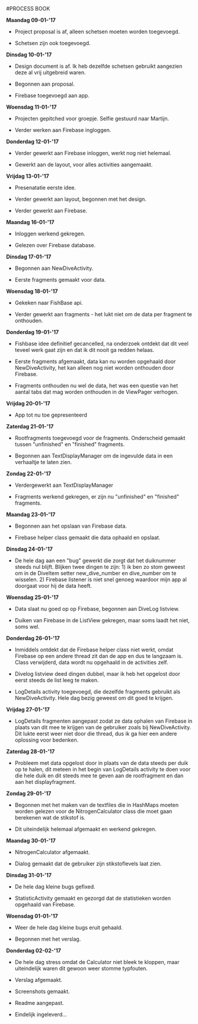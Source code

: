 #PROCESS BOOK

**Maandag 09-01-'17**

* Project proposal is af, alleen schetsen moeten worden toegevoegd.

* Schetsen zijn ook toegevoegd.

**Dinsdag 10-01-'17**

* Design document is af. Ik heb dezelfde schetsen gebruikt aangezien deze al vrij uitgebreid waren.

* Begonnen aan proposal.

* Firebase toegevoegd aan app.

**Woensdag 11-01-'17**

* Projecten gepitched voor groepje. Selfie gestuurd naar Martijn.

* Verder werken aan Firebase ingloggen.

**Donderdag 12-01-'17**

* Verder gewerkt aan Firebase inloggen, werkt nog niet helemaal.

* Gewerkt aan de layout, voor alles activities aangemaakt.

**Vrijdag 13-01-'17**

* Presenatatie eerste idee.

* Verder gewerkt aan layout, begonnen met het design.

* Verder gewerkt aan Firebase.

**Maandag 16-01-'17**

* Inloggen werkend gekregen.

* Gelezen over Firebase database.

**Dinsdag 17-01-'17**

* Begonnen aan NewDiveActivity.

* Eerste fragments gemaakt voor data.

**Woensdag 18-01-'17**

* Gekeken naar FishBase api.

* Verder gewerkt aan fragments - het lukt niet om de data per fragment te onthouden.

**Donderdag 19-01-'17**

* Fishbase idee definitief gecancelled, na onderzoek ontdekt dat dit veel teveel werk gaat zijn en dat ik dit nooit ga redden helaas.

* Eerste fragments afgemaakt, data kan nu worden opgehaald door NewDiveActivity, het kan alleen nog niet worden onthouden door Firebase.

* Fragments onthouden nu wel de data, het was een questie van het aantal tabs dat mag worden onthouden in de ViewPager verhogen.

**Vrijdag 20-01-'17**

* App tot nu toe gepresenteerd

**Zaterdag 21-01-'17**

* Rootfragments toegevoegd voor de fragments. Onderscheid gemaakt tussen "unfinished" en "finished" fragments.

* Begonnen aan TextDisplayManager om de ingevulde data in een verhaaltje te laten zien.

**Zondag 22-01-'17**

* Verdergewerkt aan TextDisplayManager

* Fragments werkend gekregen, er zijn nu "unfinished" en "finished" fragments.

**Maandag 23-01-'17**

* Begonnen aan het opslaan van Firebase data.

* Firebase helper class gemaakt die data ophaald en opslaat.

**Dinsdag 24-01-'17**

* De hele dag aan een "bug" gewerkt die zorgt dat het duiknummer steeds nul blijft. Blijken twee dingen te zijn: 1) ik ben zo stom geweest om in de DiveItem setter new_dive_number en dive_number om te wisselen. 2) Firebase listener is niet snel genoeg waardoor mijn app al doorgaat voor hij de data heeft.

**Woensdag 25-01-'17**

* Data slaat nu goed op op Firebase, begonnen aan DiveLog listview.

* Duiken van Firebase in de ListView gekregen, maar soms laadt het niet, soms wel.

**Donderdag 26-01-'17**

* Inmiddels ontdekt dat de Firebase helper class niet werkt, omdat Firebase op een andere thread zit dan de app en dus te langzaam is. Class verwijderd, data wordt nu opgehaald in de activities zelf.

* Divelog listview deed dingen dubbel, maar ik heb het opgelost door eerst steeds de list leeg te maken.

* LogDetails activity toegevoegd, die dezelfde fragments gebruikt als NewDiveActivity. Hele dag bezig geweest om dit goed te krijgen.

**Vrijdag 27-01-'17**

* LogDetails fragmenten aangepast zodat ze data ophalen van Firebase in plaats van dit mee te krijgen van de gebruiker zoals bij NewDiveActivity. Dit lukte eerst weer niet door die thread, dus ik ga hier een andere oplossing voor bedenken.

**Zaterdag 28-01-'17**

* Probleem met data opgelost door in plaats van de data steeds per duik op te halen, dit meteen in het begin van LogDetails activity te doen voor die hele duik en dit steeds mee te geven aan de rootfragment en dan aan het displayfragment.

**Zondag 29-01-'17**

* Begonnen met het maken van de textfiles die in HashMaps moeten worden gelezen voor de NitrogenCalculator class die moet gaan berekenen wat de stikstof is.

* Dit uiteindelijk helemaal afgemaakt en werkend gekregen.

**Maandag 30-01-'17**

* NitrogenCalculator afgemaakt.

* Dialog gemaakt dat de gebruiker zijn stikstoflevels laat zien.

**Dinsdag 31-01-'17**

* De hele dag kleine bugs gefixed.

* StatisticActivity gemaakt en gezorgd dat de statistieken worden opgehaald van Firebase.

**Woensdag 01-01-'17**

* Weer de hele dag kleine bugs eruit gehaald.

* Begonnen met het verslag.

**Donderdag 02-02-'17**

* De hele dag stress omdat de Calculator niet bleek te kloppen, maar uiteindelijk waren dit gewoon weer stomme typfouten.

* Verslag afgemaakt.

* Screenshots gemaakt.

* Readme aangepast.

* Eindelijk ingeleverd...
